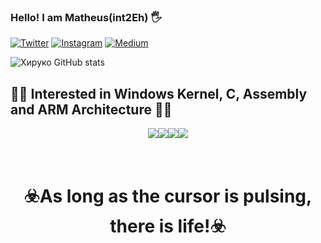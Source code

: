 ### Hello! I am Matheus(int2Eh) 🖐️


[![Twitter](https://img.shields.io/badge/Twitter-1DA1F2?style=for-the-badge&logo=twitter&logoColor=white)](https://x.com/int2Eh) [![Instagram](https://img.shields.io/badge/Instagram-E4405F?style=for-the-badge&logo=instagram&logoColor=white)](https://www.instagram.com/_int0x80/) [![Medium](https://img.shields.io/badge/Medium-12100E?style=for-the-badge&logo=medium&logoColor=white)](https://medium.com/@int2Eh) 

![Хируко GitHub stats](https://github-readme-stats.vercel.app/api?username=lnt2eh&show_icons=true&theme=highcontrast)


## 🏴‍☠️ Interested in Windows Kernel, C, Assembly and ARM Architecture 🏴‍☠️

<div style="display: flex; justify-content: center;">
    <img align="Linux" src="https://img.shields.io/badge/Windows-0078D6?style=for-the-badge&logo=windows&logoColor=white)" />
    <img align="C" src="https://img.shields.io/badge/C-00599C?style=for-the-badge&logo=c&logoColor=white" />
    <img align="Rust" src="https://img.shields.io/badge/Rust-000000?style=for-the-badge&logo=rust&logoColor=white" />
    <img align="Raspberry" src="https://img.shields.io/badge/Raspberry%20Pi-A22846?style=for-the-badge&logo=Raspberry%20Pi&logoColor=white" />
</div>

# <br> <center>☣️As long as the cursor is pulsing, there is life!☣️</center>

